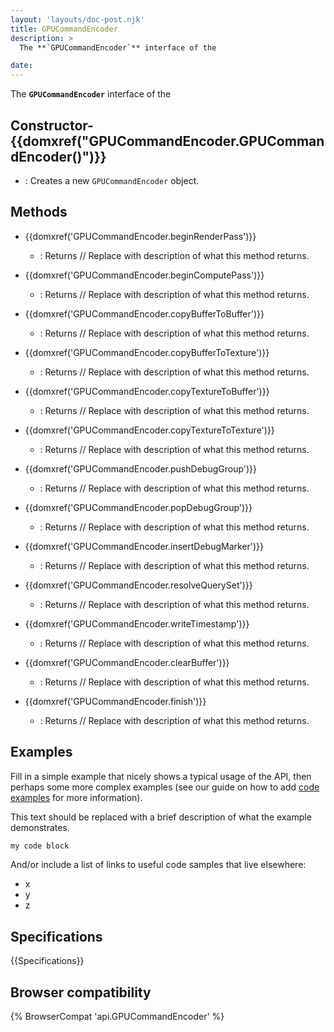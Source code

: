 ```yaml
---
layout: 'layouts/doc-post.njk'
title: GPUCommandEncoder
description: >
  The **`GPUCommandEncoder`** interface of the  

date: 
---
```


The **`GPUCommandEncoder`** interface of the  





 ## Constructor- {{domxref("GPUCommandEncoder.GPUCommandEncoder()")}}
  - : Creates a new `GPUCommandEncoder` object.





## Methods

- {{domxref('GPUCommandEncoder.beginRenderPass')}}
  - : Returns // Replace with description of what this method returns.

- {{domxref('GPUCommandEncoder.beginComputePass')}}
  - : Returns // Replace with description of what this method returns.

- {{domxref('GPUCommandEncoder.copyBufferToBuffer')}}
  - : Returns // Replace with description of what this method returns.

- {{domxref('GPUCommandEncoder.copyBufferToTexture')}}
  - : Returns // Replace with description of what this method returns.

- {{domxref('GPUCommandEncoder.copyTextureToBuffer')}}
  - : Returns // Replace with description of what this method returns.

- {{domxref('GPUCommandEncoder.copyTextureToTexture')}}
  - : Returns // Replace with description of what this method returns.

- {{domxref('GPUCommandEncoder.pushDebugGroup')}}
  - : Returns // Replace with description of what this method returns.

- {{domxref('GPUCommandEncoder.popDebugGroup')}}
  - : Returns // Replace with description of what this method returns.

- {{domxref('GPUCommandEncoder.insertDebugMarker')}}
  - : Returns // Replace with description of what this method returns.

- {{domxref('GPUCommandEncoder.resolveQuerySet')}}
  - : Returns // Replace with description of what this method returns.

- {{domxref('GPUCommandEncoder.writeTimestamp')}}
  - : Returns // Replace with description of what this method returns.

- {{domxref('GPUCommandEncoder.clearBuffer')}}
  - : Returns // Replace with description of what this method returns.

- {{domxref('GPUCommandEncoder.finish')}}
  - : Returns // Replace with description of what this method returns.



## Examples

Fill in a simple example that nicely shows a typical usage of the API, then perhaps some more complex examples (see our guide on how to add [code examples](/en-US/docs/MDN/Contribute/Structures/Code_examples) for more information).

This text should be replaced with a brief description of what the example demonstrates.

```js
my code block
```

And/or include a list of links to useful code samples that live elsewhere:

*   x
*   y
*   z

## Specifications

{{Specifications}}

## Browser compatibility

{% BrowserCompat 'api.GPUCommandEncoder' %}

